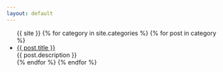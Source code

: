 ```yaml
---
layout: default
---
```


<body>
  <div class="index-wrapper">
    <div class="index-content">
      <ul class="artical-list">
      {{ site }}
        {% for category in site.categories %}
          {% for post in category %}
            <li>
              <a href="{{ post.url }}" class="title">{{ post.title }}</a>
              <div class="title-desc">{{ post.description }}</div>
            </li>
          {% endfor %}
        {% endfor %}
      </ul>
    </div>
  </div>
</body>

